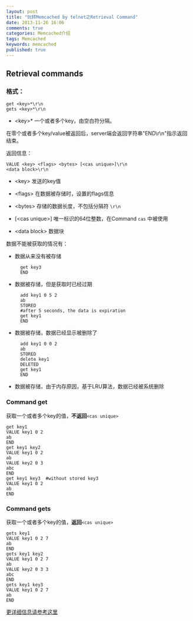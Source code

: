 ```yaml
---
layout: post
title: "玩转Memcached by telnet之Retrieval Command"
date: 2013-11-26 16:06
comments: true
categories: Memcached介绍
tags: Memcached
keywords: memcached
published: true
---
```


## Retrieval commands

### 格式：

    get <key>*\r\n
    gets <key>*\r\n

- <key\>\* 一个或者多个key，由空白符分隔。

在零个或者多个key/value被返回后，server端会返回字符串"END\r\n"指示返回结束。

<!-- more -->

返回信息：

    VALUE <key> <flags> <bytes> [<cas unique>]\r\n
    <data block>\r\n

- <key\> 发送的key值

- <flags\> 在数据被存储时，设置的flags信息

- <bytes\> 存储的数据长度，不包括分隔符 `\r\n`

- \[\<cas unique\>\] 唯一标识的64位整数，在Command `cas` 中被使用

- \<data block\> 数据块

数据不能被获取的情况有：

- 数据从来没有被存储

        get key3
        END

- 数据被存储，但是获取时已经过期
 
        add key1 0 5 2
        ab
        STORED
        #after 5 seconds, the data is expiration
        get key1
        END

- 数据被存储，数据已经显示被删除了
 
        add key1 0 0 2
        ab
        STORED
        delete key1
        DELETED
        get key1
        END

- 数据被存储，由于内存原因，基于LRU算法，数据已经被系统删除

### Command get

获取一个或者多个key的值，**不返回**`<cas unique>`

    get key1
    VALUE key1 0 2
    ab
    END
    get key1 key2
    VALUE key1 0 2
    ab
    VALUE key2 0 3
    abc
    END
    get key1 key3  #without stored key3
    VALUE key1 0 2
    ab
    END

### Command gets

获取一个或者多个key的值，**返回**`<cas unique>`

    gets key1
    VALUE key1 0 2 7
    ab
    END
    gets key1 key2
    VALUE key1 0 2 7
    ab
    VALUE key2 0 3 3
    abc
    END
    gets key1 key3
    VALUE key1 0 2 7
    ab
    END


[更详细信息请参考这里](https://github.com/lilinj2000/memcached/blob/master/doc/protocol.txt)